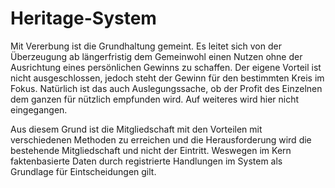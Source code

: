 # Heritage-System

Mit Vererbung ist die Grundhaltung gemeint. Es leitet sich von der Überzeugung ab längerfristig dem Gemeinwohl einen Nutzen ohne der Ausrichtung eines persönlichen Gewinns zu schaffen. Der eigene Vorteil ist nicht ausgeschlossen, jedoch steht der Gewinn für den bestimmten Kreis im Fokus. Natürlich ist das auch Auslegungssache, ob der Profit des Einzelnen dem ganzen für nützlich empfunden wird. Auf weiteres wird hier nicht eingegangen. 

Aus diesem Grund ist die Mitgliedschaft mit den Vorteilen mit verschiedenen Methoden zu erreichen und die Herausforderung wird die bestehende Mitgliedschaft und nicht der Eintritt. Weswegen im Kern faktenbasierte Daten durch registrierte Handlungen im System als Grundlage für Eintscheidungen gilt. 